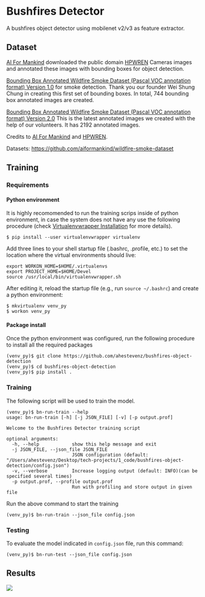 # Bushfires Detector
A bushfires object detector using mobilenet v2/v3 as feature extractor. 

## Dataset
[AI For Mankind](https://aiformankind.org/) downloaded the public domain [HPWREN](http://hpwren.ucsd.edu/) Cameras images and annotated these images with bounding boxes for object detection.

[Bounding Box Annotated Wildfire Smoke Dataset (Pascal VOC annotation format) Version 1.0](https://drive.google.com/file/d/1sEB77bfp2yMkgsSW9703vwDHol_cK6D5/view) for smoke detection. Thank you our founder Wei Shung Chung in creating this first set of bounding boxes. In total, 744 bounding box annotated images are created.

[Bounding Box Annotated Wildfire Smoke Dataset (Pascal VOC annotation format) Version 2.0](https://drive.google.com/drive/folders/1IKXN2-hxTrEQsIIKOxiUAuLgoxubA9Wq) This is the latest annotated images we created with the help of our volunteers. It has 2192 annotated images.

Credits to [AI For Mankind](https://aiformankind.org/) and [HPWREN](http://hpwren.ucsd.edu/).

Datasets: https://github.com/aiformankind/wildfire-smoke-dataset

## Training 
### Requirements

#### Python environment

It is highly recomomended to run the training scrips inside of python environment, in case the system does not have any use the following procedure (check [Virtualenvwrapper Installation](https://virtualenvwrapper.readthedocs.io/en/latest/install.html) for more details).

```setup
$ pip install --user virtualenvwrapper virtualenv
```

Add three lines to your shell startup file (.bashrc, .profile, etc.) to set the location where the virtual environments should live:

```
export WORKON_HOME=$HOME/.virtualenvs
export PROJECT_HOME=$HOME/Devel
source /usr/local/bin/virtualenvwrapper.sh
```

After editing it, reload the startup file (e.g., run `source ~/.bashrc`) and create a python environment:

```
$ mkvirtualenv venv_py 
$ workon venv_py
```

#### Package install

Once the python environment was configured, run the following procedure to install all the required packages
```setup
(venv_py)$ git clone https://github.com/ahestevenz/bushfires-object-detection
(venv_py)$ cd bushfires-object-detection
(venv_py)$ pip install .
```

### Training

The following script will be used to train the model.
```train
(venv_py)$ bn-run-train --help                                                          
usage: bn-run-train [-h] [-j JSON_FILE] [-v] [-p output.prof]

Welcome to the Bushfires Detector training script

optional arguments:
  -h, --help            show this help message and exit
  -j JSON_FILE, --json_file JSON_FILE
                        JSON configuration (default: "/Users/ahestevenz/Desktop/tech-projects/1_code/bushfires-object-detection/config.json")
  -v, --verbose         Increase logging output (default: INFO)(can be specified several times)
  -p output.prof, --profile output.prof
                        Run with profiling and store output in given file

```
Run the above command to start the training
```train
(venv_py)$ bn-run-train --json_file config.json   
```

### Testing

To evaluate the model indicated in `config.json` file, run this command:

```test
(venv_py)$ bn-run-test --json_file config.json 
```

## Results
![](https://github.com/ahestevenz/busfires-object-detector/blob/main/assets/smoke_detector_mobilenet_V2_ep_550_bs_64_len_data_1032_augmented_data.gif)


